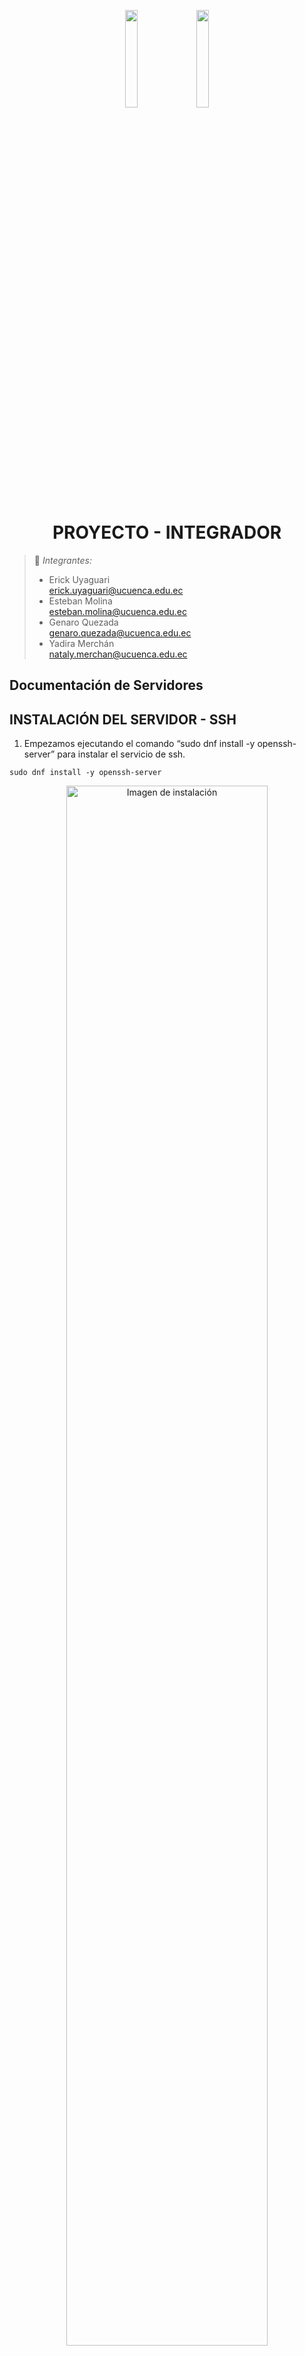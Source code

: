 <p align="center">
  <img src="https://github.com/user-attachments/assets/8d94fa85-31f0-4fe0-90d4-9afad8a5b7ca" width="20%" style="margin-right: 10px;" />
  <img src="https://github.com/user-attachments/assets/7f068076-91e3-4775-aa04-8256db3fa184" width="20%" />
</p>


<h1 align="center">PROYECTO - INTEGRADOR</h1>

> 🌟 *Integrantes:*  
> * Erick Uyaguari  
> erick.uyaguari@ucuenca.edu.ec  
> * Esteban Molina  
> esteban.molina@ucuenca.edu.ec  
> * Genaro Quezada  
> genaro.quezada@ucuenca.edu.ec  
> * Yadira Merchán  
> nataly.merchan@ucuenca.edu.ec  

## Documentación de Servidores






## INSTALACIÓN DEL SERVIDOR - SSH
1. Empezamos ejecutando el comando “sudo dnf install -y openssh-server” para instalar el servicio de ssh.
   
`sudo dnf install -y openssh-server`

<p align="center">
  <img src="https://github.com/user-attachments/assets/713117f6-4b29-4253-aefe-6f64cf2d3994" alt="Imagen de instalación" width="80%">
</p>


2. Seguido de la instalación agregamos el servicio de ssh al firewall.

`sudo firewall-cmd --permanent --add-service=ssh`

`sudo firewall-cmd --reload`
   
<p align="center">
   <img src="https://github.com/user-attachments/assets/89db1527-5dfd-4685-b9a4-a1cab7be229e" alt="Imagen de instalación" width="80%">
</p>


3. Continuamos agregando el puerto “54321” a la configuración del nano

`PORT 54321`

<p align="center">
   <img src="https://github.com/user-attachments/assets/d39b6840-63a5-4353-b1f8-09cf82e780d8" alt="Imagen de instalación" width="80%">
</p>


4. Para terminar agregamos el puerto “54321” a la configuración del firewall para evitar problemas de conectividad con el funcionamiento del servicio

`sudo firewall-cmd --permanent --add-port=54321/tcp`

`sudo firewall-cmd --reload`

<p align="center">
   <img src="https://github.com/user-attachments/assets/9f1496a9-d567-4b7e-af44-928bc3acd3be" alt="Imagen de instalación" width="80%">
</p>


5. Reiniciamos el servicio ssh para actualizar los cambios y que empiece su funcionamiento

`sudo systemctl restart sshd`

  <p align="center">
    <img src="https://github.com/user-attachments/assets/c1c57d55-e1e9-42c1-a475-c93a4debd205" alt="Imagen de instalación" width="80%">
    </p>

    
6. Conectamos el servicio

`ssh localhost -p 54321`

   <p align="center">
   <img src="https://github.com/user-attachments/assets/96a17632-e6e8-4b8e-9397-48c2c9ed4bf7" alt="Imagen de instalación" width="80%">
   </p>


   7. Conexión remota con mobaxterm

   <p align="center">
<img src="https://github.com/user-attachments/assets/482a467e-ea29-4aff-bb31-11241c05710d" alt="Imagen de instalación" width="80%">
</p>


### INSTALACIÓN DE POSTFIX

1. Proceda a instalar el paquete de postfix

   `sudo dnf install postfix -y`

<p align="center">
   <img src="https://github.com/user-attachments/assets/2da7e2b7-4123-4366-a62e-6380704f90b5" alt="Imagen de instalación" width="80%">
</p>


2. Habilite como servicio predeterminado

   `sudo systemctl enable postfix`

   `sudo systemctl start postfix`

<p align="center">
   <img src="https://github.com/user-attachments/assets/97180813-f0c1-4300-af88-7ad805b6c8d5" alt="Imagen de instalación" width="80%">
   </p>


3. Empiece con la configración

      `sudo nano /etc/postfix/main.cf`

   <p align="center">
      <img src="https://github.com/user-attachments/assets/306b3aee-f751-48a1-aa8d-2f32e1796e29" alt="Imagen de instalación" width="80%">
      </p>
      
      <p align="center">
      <img src="https://github.com/user-attachments/assets/97a4ed85-9c8d-49a7-8c44-efda69ac599e" alt="Imagen de instalación" width="80%">
      </p>


4. Configure el firewall
   
`sudo firewall-cmd --permanent --add-service=smtp`

`sudo firewall-cmd --permanent --add-service=smtps`

`sudo firewall-cmd --reload`

<p align="center">
<img src="https://github.com/user-attachments/assets/80efab2b-8998-4b82-9258-2a526c6c36d3" alt="Imagen de instalación" width="80%">
</p>


5. Reinicie Postfix

   `sudo systemctl restart postfix`

   <p align="center">
   <img src="https://github.com/user-attachments/assets/6c9daa4f-ff68-4746-90a9-b5710fbd4269" alt="Imagen de instalación" width="80%">
</p>


6. Verifique el estado
   
   `sudo systemctl status postfix.service`
   
<p align="center">
<img src="https://github.com/user-attachments/assets/c3cdcc4b-96cd-4cef-bf8a-8c080da97560" alt="Imagen de instalación" width="80%">
</p>


7. Pruebe el servicio (Instalar paquete si es necesario)

   `echo "Prueba de Postfix en CentOS 9" | mail -s "Correo de prueba" tuemail@dominio.com`

   <p align="center">
   <img src="https://github.com/user-attachments/assets/70d140c9-3b6a-4c94-98d8-6ddbc1b56e05" alt="Imagen de instalación" width="80%">
   </p>


   8. Revise cola de correos

      `sudo mailq`

      <p align="center">
      <img src="https://github.com/user-attachments/assets/cf7bdf73-56fc-462a-b887-4c72e7af00e2" alt="Imagen de instalación" width="80%">
      </p>

      


